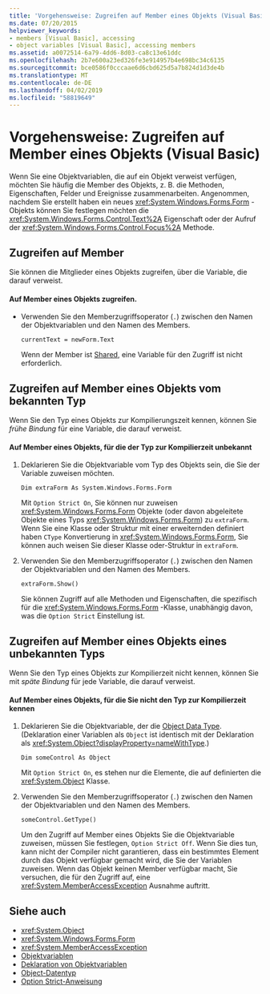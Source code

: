 ```yaml
---
title: 'Vorgehensweise: Zugreifen auf Member eines Objekts (Visual Basic)'
ms.date: 07/20/2015
helpviewer_keywords:
- members [Visual Basic], accessing
- object variables [Visual Basic], accessing members
ms.assetid: a0072514-6a79-4dd6-8d03-ca8c13e61ddc
ms.openlocfilehash: 2b7e600a23ed326fe3e914957b4e698bc34c6135
ms.sourcegitcommit: bce0586f0cccaae6d6cbd625d5a7b824d1d3de4b
ms.translationtype: MT
ms.contentlocale: de-DE
ms.lasthandoff: 04/02/2019
ms.locfileid: "58819649"
---
```

# <a name="how-to-access-members-of-an-object-visual-basic"></a>Vorgehensweise: Zugreifen auf Member eines Objekts (Visual Basic)
Wenn Sie eine Objektvariablen, die auf ein Objekt verweist verfügen, möchten Sie häufig die Member des Objekts, z. B. die Methoden, Eigenschaften, Felder und Ereignisse zusammenarbeiten. Angenommen, nachdem Sie erstellt haben ein neues <xref:System.Windows.Forms.Form> -Objekts können Sie festlegen möchten die <xref:System.Windows.Forms.Control.Text%2A> Eigenschaft oder der Aufruf der <xref:System.Windows.Forms.Control.Focus%2A> Methode.  
  
## <a name="accessing-members"></a>Zugreifen auf Member  
 Sie können die Mitglieder eines Objekts zugreifen, über die Variable, die darauf verweist.  
  
#### <a name="to-access-members-of-an-object"></a>Auf Member eines Objekts zugreifen.  
  
-   Verwenden Sie den Memberzugriffsoperator (`.`) zwischen den Namen der Objektvariablen und den Namen des Members.  
  
    ```  
    currentText = newForm.Text  
    ```  
  
     Wenn der Member ist [Shared](../../../../visual-basic/language-reference/modifiers/shared.md), eine Variable für den Zugriff ist nicht erforderlich.  
  
## <a name="accessing-members-of-an-object-of-known-type"></a>Zugreifen auf Member eines Objekts vom bekannten Typ  
 Wenn Sie den Typ eines Objekts zur Kompilierungszeit kennen, können Sie *frühe Bindung* für eine Variable, die darauf verweist.  
  
#### <a name="to-access-members-of-an-object-for-which-you-know-the-type-at-compile-time"></a>Auf Member eines Objekts, für die der Typ zur Kompilierzeit unbekannt  
  
1.  Deklarieren Sie die Objektvariable vom Typ des Objekts sein, die Sie der Variable zuweisen möchten.  
  
    ```  
    Dim extraForm As System.Windows.Forms.Form  
    ```  
  
     Mit `Option Strict On`, Sie können nur zuweisen <xref:System.Windows.Forms.Form> Objekte (oder davon abgeleitete Objekte eines Typs <xref:System.Windows.Forms.Form>) zu `extraForm`. Wenn Sie eine Klasse oder Struktur mit einer erweiternden definiert haben `CType` Konvertierung in <xref:System.Windows.Forms.Form>, Sie können auch weisen Sie dieser Klasse oder-Struktur in `extraForm`.  
  
2.  Verwenden Sie den Memberzugriffsoperator (`.`) zwischen den Namen der Objektvariablen und den Namen des Members.  
  
    ```  
    extraForm.Show()  
    ```  
  
     Sie können Zugriff auf alle Methoden und Eigenschaften, die spezifisch für die <xref:System.Windows.Forms.Form> -Klasse, unabhängig davon, was die `Option Strict` Einstellung ist.  
  
## <a name="accessing-members-of-an-object-of-unknown-type"></a>Zugreifen auf Member eines Objekts eines unbekannten Typs  
 Wenn Sie den Typ eines Objekts zur Kompilierzeit nicht kennen, können Sie mit *späte Bindung* für jede Variable, die darauf verweist.  
  
#### <a name="to-access-members-of-an-object-for-which-you-do-not-know-the-type-at-compile-time"></a>Auf Member eines Objekts, für die Sie nicht den Typ zur Kompilierzeit kennen  
  
1.  Deklarieren Sie die Objektvariable, der die [Object Data Type](../../../../visual-basic/language-reference/data-types/object-data-type.md). (Deklaration einer Variablen als `Object` ist identisch mit der Deklaration als <xref:System.Object?displayProperty=nameWithType>.)  
  
    ```  
    Dim someControl As Object  
    ```  
  
     Mit `Option Strict On`, es stehen nur die Elemente, die auf definierten die <xref:System.Object> Klasse.  
  
2.  Verwenden Sie den Memberzugriffsoperator (`.`) zwischen den Namen der Objektvariablen und den Namen des Members.  
  
    ```  
    someControl.GetType()  
    ```  
  
     Um den Zugriff auf Member eines Objekts Sie die Objektvariable zuweisen, müssen Sie festlegen, `Option Strict Off`. Wenn Sie dies tun, kann nicht der Compiler nicht garantieren, dass ein bestimmtes Element durch das Objekt verfügbar gemacht wird, die Sie der Variablen zuweisen. Wenn das Objekt keinen Member verfügbar macht, Sie versuchen, die für den Zugriff auf, eine <xref:System.MemberAccessException> Ausnahme auftritt.  
  
## <a name="see-also"></a>Siehe auch

- <xref:System.Object>
- <xref:System.Windows.Forms.Form>
- <xref:System.MemberAccessException>
- [Objektvariablen](../../../../visual-basic/programming-guide/language-features/variables/object-variables.md)
- [Deklaration von Objektvariablen](../../../../visual-basic/programming-guide/language-features/variables/object-variable-declaration.md)
- [Object-Datentyp](../../../../visual-basic/language-reference/data-types/object-data-type.md)
- [Option Strict-Anweisung](../../../../visual-basic/language-reference/statements/option-strict-statement.md)
